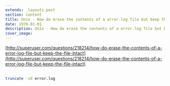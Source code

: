 ```yaml
---
extends: _layouts.post
section: content
title: Unix - How do erase the contents of a error.log file but keep the file intact
date: 1970-01-01
description: Unix - How do erase the contents of a error.log file but keep the file intact
cover_image: 
---
```


[http://superuser.com/questions/218214/how-do-erase-the-contents-of-a-error-log-file-but-keep-the-file-intact](http://superuser.com/questions/218214/how-do-erase-the-contents-of-a-error-log-file-but-keep-the-file-intact)
<br><br>
```bash
truncate -s0 error.log
```